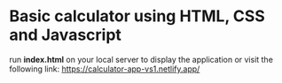 # Basic calculator using HTML, CSS and Javascript

run **index.html** on your local server to display the application or visit the following link: https://calculator-app-vs1.netlify.app/
